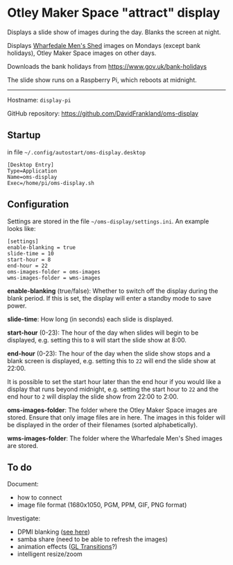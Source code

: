# Otley Maker Space "attract" display

Displays a slide show of images during the day. Blanks the screen at night.

Displays [Wharfedale Men's Shed](https://www.wharfedalemensshed.org.uk/hedgehog.html) images on Mondays (except bank holidays), Otley Maker Space images on other days.

Downloads the bank holidays from https://www.gov.uk/bank-holidays

The slide show runs on a Raspberry Pi, which reboots at midnight.

---

Hostname: `display-pi`

GitHub repository: https://github.com/DavidFrankland/oms-display

## Startup

in file `~/.config/autostart/oms-display.desktop`

```
[Desktop Entry]
Type=Application
Name=oms-display
Exec=/home/pi/oms-display.sh
```

## Configuration

Settings are stored in the file `~/oms-display/settings.ini`. An example looks like:

```
[settings]
enable-blanking = true
slide-time = 10
start-hour = 8
end-hour = 22
oms-images-folder = oms-images
wms-images-folder = wms-images
```

**enable-blanking** (true/false): Whether to switch off the display during the blank period. If this is set, the display will enter a standby mode to save power.

**slide-time**: How long (in seconds) each slide is displayed.

**start-hour** (0-23): The hour of the day when slides will begin to be displayed, e.g. setting this to `8` will start the slide show at 8:00.

**end-hour** (0-23): The hour of the day when the slide show stops and a blank screen is displayed, e.g. setting this to `22` will end the slide show at 22:00.

It is possible to set the start hour later than the end hour if you would like a display that runs beyond midnight, e.g. setting the start hour to `22` and the end hour to `2` will display the slide show from 22:00 to 2:00.

**oms-images-folder**: The folder where the Otley Maker Space images are stored. Ensure that only image files are in here. The images in this folder will be displayed in the order of their filenames (sorted alphabetically).

**wms-images-folder**: The folder where the Wharfedale Men's Shed images are stored.

## To do

Document:
- how to connect
- image file format (1680x1050, PGM, PPM, GIF, PNG format)

Investigate:
- DPMI blanking ([see here](https://raspberrypi.stackexchange.com/questions/59898/how-can-i-blank-the-screen-from-the-command-line-over-ssh))
- samba share (need to be able to refresh the images)
- animation effects ([GL Transitions](https://gl-transitions.com/)?)
- intelligent resize/zoom
